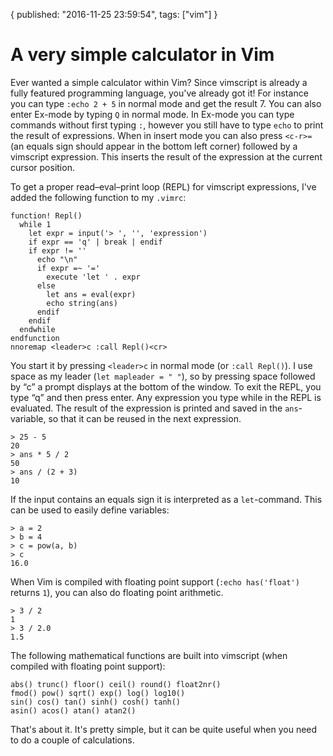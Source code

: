 {
  published: "2016-11-25 23:59:54",
  tags: ["vim"]
}
# A very simple calculator in Vim
Ever wanted a simple calculator within Vim? Since vimscript is already a fully featured programming language, you've already got it! For instance you can type `:echo 2 + 5` in normal mode and get the result 7. You can also enter Ex-mode by typing `Q` in normal mode. In Ex-mode you can type commands without first typing `:`, however you still have to type `echo` to print the result of expressions. When in insert mode you can also press `<c-r>=` (an equals sign should appear in the bottom left corner) followed by a vimscript expression. This inserts the result of the expression at the current cursor position.

To get a proper read–eval–print loop (REPL) for vimscript expressions, I've added the following function to my `.vimrc`:

```vim
function! Repl()
  while 1
    let expr = input('> ', '', 'expression')
    if expr == 'q' | break | endif
    if expr != ''
      echo "\n"
      if expr =~ '='
        execute 'let ' . expr
      else
        let ans = eval(expr)
        echo string(ans)
      endif
    endif
  endwhile
endfunction
nnoremap <leader>c :call Repl()<cr>
```

You start it by pressing `<leader>c` in normal mode (or `:call Repl()`). I use space as my leader (`let mapleader = " "`), so by pressing space followed by &ldquo;c&rdquo; a prompt displays at the bottom of the window. To exit the REPL, you type &ldquo;q&rdquo; and then press enter. Any expression you type while in the REPL is evaluated. The result of the expression is printed and saved in the `ans`-variable, so that it can be reused in the next expression.

```vim
> 25 - 5
20
> ans * 5 / 2
50
> ans / (2 + 3)
10
```

If the input contains an equals sign it is interpreted as a `let`-command. This can be used to easily define variables:

```vim
> a = 2
> b = 4
> c = pow(a, b)
> c
16.0
```

When Vim is compiled with floating point support (`:echo has('float')` returns `1`), you can also do floating point arithmetic.

```vim
> 3 / 2
1
> 3 / 2.0
1.5
```

The following mathematical functions are built into vimscript (when compiled with floating point support):

```vim
abs() trunc() floor() ceil() round() float2nr()
fmod() pow() sqrt() exp() log() log10()
sin() cos() tan() sinh() cosh() tanh()
asin() acos() atan() atan2()
```

That's about it. It's pretty simple, but it can be quite useful when you need to do a couple of calculations.
